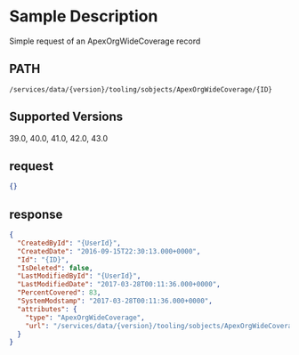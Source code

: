 # Sample Description
Simple request of an ApexOrgWideCoverage record

## PATH
```
/services/data/{version}/tooling/sobjects/ApexOrgWideCoverage/{ID}
```
## Supported Versions
39.0, 40.0, 41.0, 42.0, 43.0

## request
```json
{}
```

## response
```json
{
  "CreatedById": "{UserId}",
  "CreatedDate": "2016-09-15T22:30:13.000+0000",
  "Id": "{ID}",
  "IsDeleted": false,
  "LastModifiedById": "{UserId}",
  "LastModifiedDate": "2017-03-28T00:11:36.000+0000",
  "PercentCovered": 83,
  "SystemModstamp": "2017-03-28T00:11:36.000+0000",
  "attributes": {
    "type": "ApexOrgWideCoverage",
    "url": "/services/data/{version}/tooling/sobjects/ApexOrgWideCoverage/{ID}"
  }
}
```
